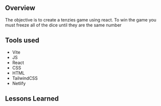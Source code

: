 ## Overview

The objective is to create a tenzies game using react. To win the game you must freeze all of the dice until they are the same number

## Tools used

- Vite
- JS
- React
- CSS
- HTML
- TailwindCSS
- Netlify

## Lessons Learned
